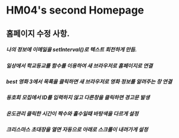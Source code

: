 # HM04's second Homepage
## 홈페이지 수정 사항.
##### 나의 정보에 이메일을 setInterval()로 텍스트 회전하게 만듬.
##### 일상에서 학교등교를 함수를 이용하여 새 브라우저로 홈페이지로 연결
##### best 영화 3에서 목록을 클릭하면 새 브라우저로 영화 정보를 알려주는 창 연결
##### 동호회 모집에서 ID를 입력하지 않고 다른창을 클릭하면 경고문 발생
##### 온도관리 클릭한 시간이 짝수와 홀수일때 바탕색을 다르게 설정
##### 크리스마스 초대장을 열면 자동으로 아래로 스크롤이 내려가게 설정

